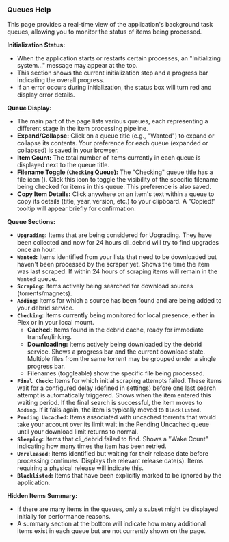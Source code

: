 ### Queues Help

This page provides a real-time view of the application's background task queues, allowing you to monitor the status of items being processed.

**Initialization Status:**

*   When the application starts or restarts certain processes, an "Initializing system..." message may appear at the top.
*   This section shows the current initialization step and a progress bar indicating the overall progress.
*   If an error occurs during initialization, the status box will turn red and display error details.

**Queue Display:**

*   The main part of the page lists various queues, each representing a different stage in the item processing pipeline.
*   **Expand/Collapse:** Click on a queue title (e.g., "Wanted") to expand or collapse its contents. Your preference for each queue (expanded or collapsed) is saved in your browser.
*   **Item Count:** The total number of items currently in each queue is displayed next to the queue title.
*   **Filename Toggle (`Checking` Queue):** The "Checking" queue title has a file icon (<i class="fas fa-file"></i>). Click this icon to toggle the visibility of the specific filename being checked for items in this queue. This preference is also saved.
*   **Copy Item Details:** Click anywhere on an item's text within a queue to copy its details (title, year, version, etc.) to your clipboard. A "Copied!" tooltip will appear briefly for confirmation.

**Queue Sections:**

*   **`Upgrading`:** Items that are being considered for Upgrading. They have been collected and now for 24 hours cli_debrid will try to find upgrades once an hour.
*   **`Wanted`:** Items identified from your lists that need to be downloaded but haven't been processed by the scraper yet. Shows the time the item was last scraped. If within 24 hours of scraping items will remain in the `Wanted` queue.
*   **`Scraping`:** Items actively being searched for download sources (torrents/magnets).
*   **`Adding`:** Items for which a source has been found and are being added to your debrid service.
*   **`Checking`:** Items currently being monitored for local presence, either in Plex or in your local mount.
    *   **Cached:** Items found in the debrid cache, ready for immediate transfer/linking.
    *   **Downloading:** Items actively being downloaded by the debrid service. Shows a progress bar and the current download state. Multiple files from the same torrent may be grouped under a single progress bar.
    *   Filenames (toggleable) show the specific file being processed.
*   **`Final Check`:** Items for which initial scraping attempts failed. These items wait for a configured delay (defined in settings) before one last search attempt is automatically triggered. Shows when the item entered this waiting period. If the final search is successful, the item moves to `Adding`. If it fails again, the item is typically moved to `Blacklisted`.
*   **`Pending Uncached`:** Items associated with uncached torrents that would take your account over its limit wait in the Pending Uncached queue until your download limit returns to normal.
*   **`Sleeping`:** Items that cli_debrid failed to find. Shows a "Wake Count" indicating how many times the item has been retried.
*   **`Unreleased`:** Items identified but waiting for their release date before processing continues. Displays the relevant release date(s). Items requiring a physical release will indicate this.
*   **`Blacklisted`:** Items that have been explicitly marked to be ignored by the application.

**Hidden Items Summary:**

*   If there are many items in the queues, only a subset might be displayed initially for performance reasons.
*   A summary section at the bottom will indicate how many additional items exist in each queue but are not currently shown on the page.

